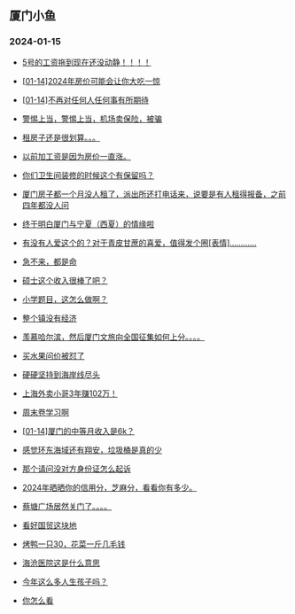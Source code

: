 ## 厦门小鱼 
### 2024-01-15

+ [5号的工资拖到现在还没动静！！！！](http://bbs.xmfish.com/read-htm-tid-18135152.html)

+ [[01-14]2024年房价可能会让你大吃一惊](http://bbs.xmfish.com/read-htm-tid-18135178.html)

+ [[01-14]不再对任何人任何事有所期待](http://bbs.xmfish.com/read-htm-tid-18135049.html)

+ [警惕上当，警惕上当，机场卖保险，被骗](http://bbs.xmfish.com/read-htm-tid-18135100.html)

+ [租房子还是很划算。。。](http://bbs.xmfish.com/read-htm-tid-18135082.html)

+ [以前加工资是因为房价一直涨。](http://bbs.xmfish.com/read-htm-tid-18135114.html)

+ [你们卫生间装修的时候这个有保留吗？](http://bbs.xmfish.com/read-htm-tid-18135164.html)

+ [厦门房子都一个月没人租了，派出所还打电话来，说要是有人租得报备，之前四年都没人问](http://bbs.xmfish.com/read-htm-tid-18135233.html)

+ [终于明白厦门与宁夏（西夏）的情缘啦](http://bbs.xmfish.com/read-htm-tid-18135200.html)

+ [有没有人爱这个的？对于青皮甘蔗的喜爱，值得发个圈[表情]…………](http://bbs.xmfish.com/read-htm-tid-18135176.html)

+ [急不来，都是命](http://bbs.xmfish.com/read-htm-tid-18135127.html)

+ [硕士这个收入很棒了吧？](http://bbs.xmfish.com/read-htm-tid-18135194.html)

+ [小学题目，这怎么做啊？](http://bbs.xmfish.com/read-htm-tid-18135286.html)

+ [整个镇没有经济](http://bbs.xmfish.com/read-htm-tid-18135332.html)

+ [羡慕哈尔滨，然后厦门文旅向全国征集如何上分。。。。](http://bbs.xmfish.com/read-htm-tid-18135354.html)

+ [买水果问价被怼了](http://bbs.xmfish.com/read-htm-tid-18135281.html)

+ [硬硬坚持到海岸线尽头](http://bbs.xmfish.com/read-htm-tid-18135333.html)

+ [上海外卖小哥3年赚102万！](http://bbs.xmfish.com/read-htm-tid-18135270.html)

+ [周末卷学习啊](http://bbs.xmfish.com/read-htm-tid-18135230.html)

+ [[01-14]厦门的中等月收入是6k？](http://bbs.xmfish.com/read-htm-tid-18135342.html)

+ [感觉环东海域还有翔安，垃圾桶是真的少](http://bbs.xmfish.com/read-htm-tid-18135287.html)

+ [那个请问没对方身份证怎么起诉](http://bbs.xmfish.com/read-htm-tid-18135380.html)

+ [2024年晒晒你的信用分，芝麻分，看看你有多少。](http://bbs.xmfish.com/read-htm-tid-18135476.html)

+ [蔡塘广场居然关门了。。。。](http://bbs.xmfish.com/read-htm-tid-18135631.html)

+ [看好国贸这块地](http://bbs.xmfish.com/read-htm-tid-18135642.html)

+ [烤鸭一只30，花菜一斤几毛钱](http://bbs.xmfish.com/read-htm-tid-18135348.html)

+ [海沧医院这是什么意思](http://bbs.xmfish.com/read-htm-tid-18135503.html)

+ [今年这么多人生孩子吗？](http://bbs.xmfish.com/read-htm-tid-18135426.html)

+ [你怎么看](http://bbs.xmfish.com/read-htm-tid-18135393.html)

